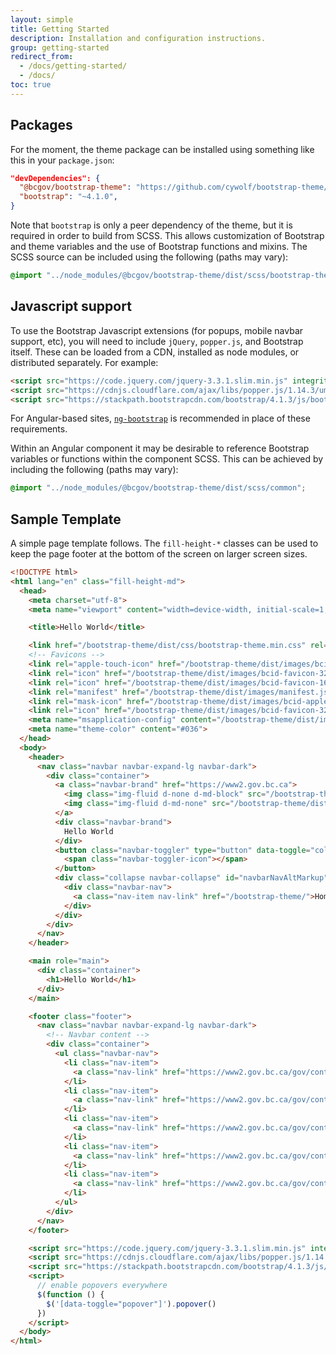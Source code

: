 ```yaml
---
layout: simple
title: Getting Started
description: Installation and configuration instructions.
group: getting-started
redirect_from:
  - /docs/getting-started/
  - /docs/
toc: true
---
```


## Packages

For the moment, the theme package can be installed using something like this in your
`package.json`:

  ```json
  "devDependencies": {  
    "@bcgov/bootstrap-theme": "https://github.com/cywolf/bootstrap-theme/releases/download/v4.1.0-rc0/bcgov-bootstrap-theme-4.1.0-rc0.tgz",
    "bootstrap": "~4.1.0",
  }
  ```

Note that `bootstrap` is only a peer dependency of the theme, but it is required in order
to build from SCSS. This allows customization of Bootstrap and theme variables and the use
of Bootstrap functions and mixins. The SCSS source can be included using the following
(paths may vary):

  ```scss
  @import "../node_modules/@bcgov/bootstrap-theme/dist/scss/bootstrap-theme";
  ```

## Javascript support

To use the Bootstrap Javascript extensions (for popups, mobile navbar support, etc), you will
need to include `jQuery`, `popper.js`, and Bootstrap itself. These can be loaded from a CDN,
installed as node modules, or distributed separately. For example:

  ```html
  <script src="https://code.jquery.com/jquery-3.3.1.slim.min.js" integrity="sha384-q8i/X+965DzO0rT7abK41JStQIAqVgRVzpbzo5smXKp4YfRvH+8abtTE1Pi6jizo" crossorigin="anonymous"></script>
  <script src="https://cdnjs.cloudflare.com/ajax/libs/popper.js/1.14.3/umd/popper.min.js" integrity="sha384-ZMP7rVo3mIykV+2+9J3UJ46jBk0WLaUAdn689aCwoqbBJiSnjAK/l8WvCWPIPm49" crossorigin="anonymous"></script>
  <script src="https://stackpath.bootstrapcdn.com/bootstrap/4.1.3/js/bootstrap.min.js" integrity="sha384-ChfqqxuZUCnJSK3+MXmPNIyE6ZbWh2IMqE241rYiqJxyMiZ6OW/JmZQ5stwEULTy" crossorigin="anonymous"></script>
  ```

For Angular-based sites, [`ng-bootstrap`](https://ng-bootstrap.github.io/) is recommended
in place of these requirements.

Within an Angular component it may be desirable to reference Bootstrap variables or functions
within the component SCSS. This can be achieved by including the following (paths may vary):

  ```scss
  @import "../node_modules/@bcgov/bootstrap-theme/dist/scss/common";
  ```

## Sample Template

A simple page template follows. The `fill-height-*` classes can be used to keep the page
footer at the bottom of the screen on larger screen sizes.

```html
<!DOCTYPE html>
<html lang="en" class="fill-height-md">
  <head>
    <meta charset="utf-8">
    <meta name="viewport" content="width=device-width, initial-scale=1, shrink-to-fit=no">

    <title>Hello World</title>

    <link href="/bootstrap-theme/dist/css/bootstrap-theme.min.css" rel="stylesheet">
    <!-- Favicons -->
    <link rel="apple-touch-icon" href="/bootstrap-theme/dist/images/bcid-apple-touch-icon.png" sizes="180x180">
    <link rel="icon" href="/bootstrap-theme/dist/images/bcid-favicon-32x32.png" sizes="32x32" type="image/png">
    <link rel="icon" href="/bootstrap-theme/dist/images/bcid-favicon-16x16.png" sizes="16x16" type="image/png">
    <link rel="manifest" href="/bootstrap-theme/dist/images/manifest.json">
    <link rel="mask-icon" href="/bootstrap-theme/dist/images/bcid-apple-icon.svg" color="#036">
    <link rel="icon" href="/bootstrap-theme/dist/images/bcid-favicon-32x32.png">
    <meta name="msapplication-config" content="/bootstrap-theme/dist/images/browserconfig.xml">
    <meta name="theme-color" content="#036">
  </head>
  <body>
    <header>
      <nav class="navbar navbar-expand-lg navbar-dark">
        <div class="container">
          <a class="navbar-brand" href="https://www2.gov.bc.ca">
            <img class="img-fluid d-none d-md-block" src="/bootstrap-theme/dist/images/bcid-logo-rev-en.svg" width="181" height="44" alt="B.C. Government Logo">
            <img class="img-fluid d-md-none" src="/bootstrap-theme/dist/images/bcid-symbol-rev.svg" width="64" height="44" alt="B.C. Government Logo">
          </a>
          <div class="navbar-brand">
            Hello World
          </div>
          <button class="navbar-toggler" type="button" data-toggle="collapse" data-target="#navbarNavAltMarkup" aria-controls="navbarNavAltMarkup" aria-expanded="false" aria-label="Toggle navigation">
            <span class="navbar-toggler-icon"></span>
          </button>
          <div class="collapse navbar-collapse" id="navbarNavAltMarkup">
            <div class="navbar-nav">
              <a class="nav-item nav-link" href="/bootstrap-theme/">Home</a>
            </div>
          </div>
        </div>
      </nav>
    </header>

    <main role="main">
      <div class="container">
        <h1>Hello World</h1>
      </div>
    </main>

    <footer class="footer">
      <nav class="navbar navbar-expand-lg navbar-dark">
        <!-- Navbar content -->
        <div class="container">
          <ul class="navbar-nav">
            <li class="nav-item">
              <a class="nav-link" href="https://www2.gov.bc.ca/gov/content/home/disclaimer" target="_blank">Disclaimer</a>
            </li>
            <li class="nav-item">
              <a class="nav-link" href="https://www2.gov.bc.ca/gov/content/home/privacy" target="_blank">Privacy</a>
            </li>
            <li class="nav-item">
              <a class="nav-link" href="https://www2.gov.bc.ca/gov/content/home/accessibility" target="_blank">Accessibility</a>
            </li>
            <li class="nav-item">
              <a class="nav-link" href="https://www2.gov.bc.ca/gov/content/home/copyright" target="_blank">Copyright</a>
            </li>
            <li class="nav-item">
              <a class="nav-link" href="https://www2.gov.bc.ca/gov/content/home/contact-us" target="_blank">Contact Us</a>
            </li>
          </ul>
        </div>
      </nav>
    </footer>

    <script src="https://code.jquery.com/jquery-3.3.1.slim.min.js" integrity="sha384-q8i/X+965DzO0rT7abK41JStQIAqVgRVzpbzo5smXKp4YfRvH+8abtTE1Pi6jizo" crossorigin="anonymous"></script>
    <script src="https://cdnjs.cloudflare.com/ajax/libs/popper.js/1.14.3/umd/popper.min.js" integrity="sha384-ZMP7rVo3mIykV+2+9J3UJ46jBk0WLaUAdn689aCwoqbBJiSnjAK/l8WvCWPIPm49" crossorigin="anonymous"></script>
    <script src="https://stackpath.bootstrapcdn.com/bootstrap/4.1.3/js/bootstrap.min.js" integrity="sha384-ChfqqxuZUCnJSK3+MXmPNIyE6ZbWh2IMqE241rYiqJxyMiZ6OW/JmZQ5stwEULTy" crossorigin="anonymous"></script>
    <script>
      // enable popovers everywhere
      $(function () {
        $('[data-toggle="popover"]').popover()
      })
    </script>
  </body>
</html>
```
